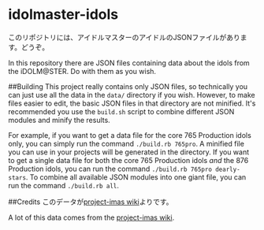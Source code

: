 # idolmaster-idols
このリポジトリには、アイドルマスターのアイドルのJSONファイルがあります。どうぞ。

In this repository there are JSON files containing data about the idols from the iDOLM@STER. Do with them as you wish.

##Building
This project really contains only JSON files, so technically you can just use all the data in the `data/` directory if you wish. However, to make files easier to edit, the basic JSON files in that directory are not minified. It's recommended you use the `build.sh` script to combine different JSON modules and minify the results.

For example, if you want to get a data file for the core 765 Production idols only, you can simply run the command `./build.rb 765pro`. A minified file you can use in your projects will be generated in the directory. If you want to get a single data file for both the core 765 Production idols *and* the 876 Production idols, you can run the command `./build.rb 765pro dearly-stars`. To combine all available JSON modules into one giant file, you can run the command `./build.rb all`.

##Credits
このデータが[project-imas wiki](http://www.project-imas.com/wiki/)よりです。

A lot of this data comes from the [project-imas wiki](http://www.project-imas.com/wiki/ "Now they can use this data for their wiki!").
